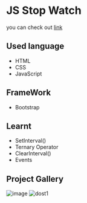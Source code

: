 # JS Stop Watch
you can check out [link](https://Jagrati1213.github.io/stopwatch)
## Used language 
- HTML
- CSS
- JavaScript
## FrameWork 
- Bootstrap
## Learnt 
-  SetInterval()
- Ternary Operator
- ClearInterval()
- Events
## Project Gallery
![image](https://user-images.githubusercontent.com/85276293/196136644-3cec515b-8ca9-4574-8343-e9f572a3764e.png)
![dost1](https://user-images.githubusercontent.com/85276293/196136789-b70c82e1-93ca-4dd7-91cc-7d9ba29989e2.png)
